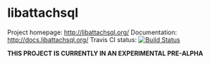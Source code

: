 libattachsql
============

Project homepage: http://libattachsql.org/
Documentation: http://docs.libattachsql.org/
Travis CI status: [![Build Status](https://travis-ci.org/libattachsql/libattachsql.svg?branch=master)](https://travis-ci.org/libattachsql/libattachsql)

**THIS PROJECT IS CURRENTLY IN AN EXPERIMENTAL PRE-ALPHA**
